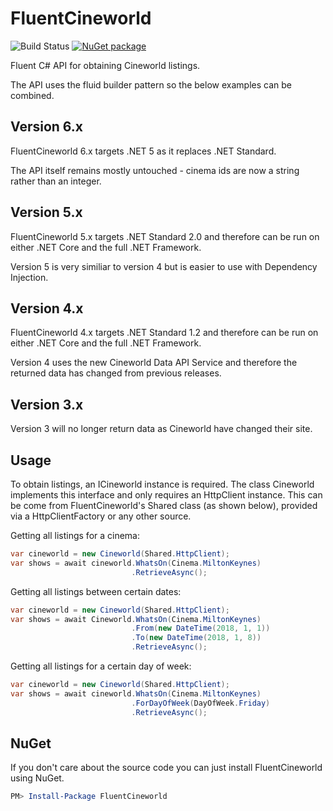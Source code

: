 # FluentCineworld

![Build Status](https://github.com/lewishenson/FluentCineworld/actions/workflows/build-and-test.yml/badge.svg) [![NuGet package](https://buildstats.info/nuget/FluentCineworld)](https://www.nuget.org/packages/FluentCineworld)

Fluent C# API for obtaining Cineworld listings.

The API uses the fluid builder pattern so the below examples can be combined.

## Version 6.x
FluentCineworld 6.x targets .NET 5 as it replaces .NET Standard.

The API itself remains mostly untouched - cinema ids are now a string rather than an integer.

## Version 5.x
FluentCineworld 5.x targets .NET Standard 2.0 and therefore can be run on either .NET Core and the full .NET Framework.

Version 5 is very similiar to version 4 but is easier to use with Dependency Injection.

## Version 4.x

FluentCineworld 4.x targets .NET Standard 1.2 and therefore can be run on either .NET Core and the full .NET Framework.

Version 4 uses the new Cineworld Data API Service and therefore the returned data has changed from previous releases.

## Version 3.x

Version 3 will no longer return data as Cineworld have changed their site.

## Usage

To obtain listings, an ICineworld instance is required.
The class Cineworld implements this interface and only requires an HttpClient instance.
This can be come from FluentCineworld's Shared class (as shown below), provided via a HttpClientFactory or any other source.

Getting all listings for a cinema:

```csharp
var cineworld = new Cineworld(Shared.HttpClient);
var shows = await cineworld.WhatsOn(Cinema.MiltonKeynes)
                           .RetrieveAsync();
```

Getting all listings between certain dates:

```csharp
var cineworld = new Cineworld(Shared.HttpClient);
var shows = await Cineworld.WhatsOn(Cinema.MiltonKeynes)
                           .From(new DateTime(2018, 1, 1))
                           .To(new DateTime(2018, 1, 8))
                           .RetrieveAsync();
```

Getting all listings for a certain day of week:

```csharp
var cineworld = new Cineworld(Shared.HttpClient);
var shows = await cineworld.WhatsOn(Cinema.MiltonKeynes)
                           .ForDayOfWeek(DayOfWeek.Friday)
                           .RetrieveAsync();
```


## NuGet

If you don't care about the source code you can just install FluentCineworld using NuGet.

```powershell
PM> Install-Package FluentCineworld
```
